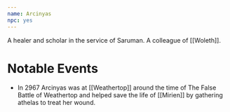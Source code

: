 ```yaml
---
name: Arcinyas
npc: yes
---
```


A healer and scholar in the service of Saruman. A colleague of [[Woleth]].

# Notable Events
* In 2967 Arcinyas was at [[Weathertop]] around the time of The False Battle of Weathertop and helped save the life of [[Mirien]] by gathering athelas to treat her wound.